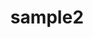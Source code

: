 ---
layout: coupon
title: sample2
start date: 2020-03-07T19:38:38.483Z
end date: 2020-03-14T18:38:38.512Z
info: |-
  sample coupon data
coupon image: static/images/zak'sBarberShop_storeFront.jpg
---
